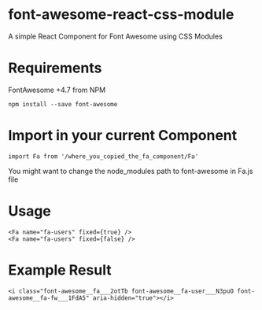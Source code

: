 # font-awesome-react-css-module
A simple React Component for Font Awesome using CSS Modules

# Requirements 

  FontAwesome +4.7 from NPM
    
    npm install --save font-awesome
    
# Import in your current Component
    
    import Fa from '/where_you_copied_the_fa_component/Fa'
    
  You might want to change the node_modules path to font-awesome in Fa.js file


# Usage 
    
    <Fa name="fa-users" fixed={true} />
    <Fa name="fa-users" fixed={false} />

# Example Result

    <i class="font-awesome__fa___2otTb font-awesome__fa-user___N3puO font-awesome__fa-fw___1FdA5" aria-hidden="true"></i>
    
 
